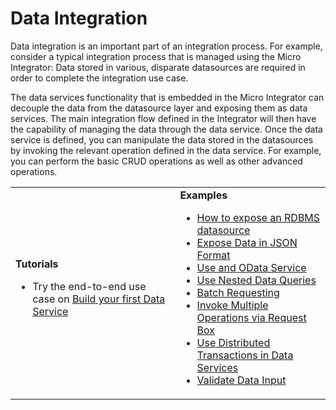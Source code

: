 # Data Integration

Data integration is an important part of an integration process. For example, consider a typical integration process that is managed using the Micro Integrator: Data stored in various, disparate datasources are required in order to complete the integration use case. 

The data services functionality that is embedded in the Micro Integrator can decouple the data from the datasource layer and exposing them as data services. The main integration flow defined in the Integrator will then have the capability of managing the data through the data service. Once the data service is defined, you can manipulate the data stored in the datasources by invoking the relevant operation defined in the data service. For example, you can perform the basic CRUD operations as well as other advanced operations.

<table>
	<tr>
		<td>
			<b>Tutorials</b></br>
			<ul>
				<li>
					Try the end-to-end use case on <a href="{{base_path}}/learn/integration-tutorials/sending-a-simple-message-to-a-datasource">Build your first Data Service</a>
				</li>
			</ul>
		</td>
		<td>
			<b>Examples</b></br>
			<ul>
				<li>
					<a href="{{base_path}}/learn/examples/data-integration/rdbms-data-service">How to expose an RDBMS datasource</a>
				</li>
				<li>
					<a href="{{base_path}}/learn/examples/data-integration/json-with-data-service">Expose Data in JSON Format</a>
				</li>
				<li>
					<a href="{{base_path}}/learn/examples/data-integration/odata-service">Use and OData Service</a>
				</li>
				<li>
					<a href="{{base_path}}/learn/examples/data-integration/nested-queries-in-data-service">Use Nested Data Queries</a>
				</li>
				<li>
					<a href="{{base_path}}/learn/examples/data-integration/batch-requesting">Batch Requesting</a>
				</li>
				<li>
					<a href="{{base_path}}/learn/examples/data-integration/request-box">Invoke Multiple Operations via Request Box</a>
				</li>
				<li>
					<a href="{{base_path}}/learn/examples/data-integration/distributed-trans-data-service">Use Distributed Transactions in Data Services</a>
				</li>
				<li>
					<a href="{{base_path}}/learn/examples/data-integration/data-input-validator">Validate Data Input</a>
				</li>
			</ul>
		</td>
	</tr>
</table>